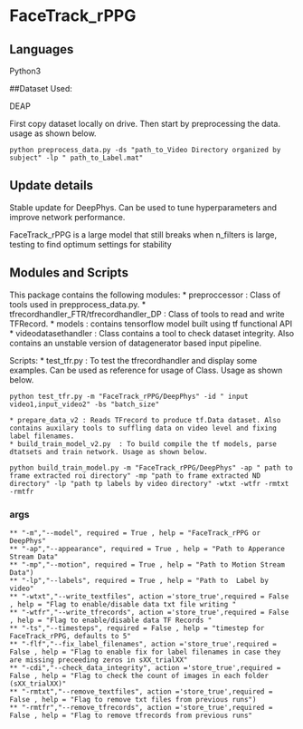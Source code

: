 # FaceTrack_rPPG

## Languages

Python3

##Dataset Used: 

DEAP 

First copy dataset locally on drive. Then start by preprocessing the data. usage as shown below.

```shell
python preprocess_data.py -ds "path_to_Video Directory organized by subject" -lp " path_to_Label.mat"

```
## Update details

Stable update for DeepPhys. Can be used to tune hyperparameters and improve network performance.

FaceTrack_rPPG is a large model that still breaks when n_filters is large, testing to find optimum settings for stability

## Modules and Scripts

This package contains the following modules:
	* preproccessor : Class of tools used in prepprocess_data.py.
	* tfrecordhandler_FTR/tfrecordhandler_DP : Class of tools to read and write TFRecord.
	* models : contains tensorflow model built using tf functional API
	* videodatasethandler : Class contains a tool to check dataset integrity. Also contains an unstable version of datagenerator based input pipeline.

Scripts:
	* test_tfr.py : To test the tfrecordhandler and display some examples. Can be used as reference for usage of  Class. Usage as shown below.


```shell
python test_tfr.py -m "FaceTrack_rPPG/DeepPhys" -id " input video1,input_video2" -bs "batch_size"

```

	* prepare_data_v2 : Reads TFrecord to produce tf.Data dataset. Also contains auxilary tools to suffling data on video level and fixing label filenames.
	* build_train_model_v2.py  : To build compile the tf models, parse dtatsets and train network. Usage as shown below.

```shell
python build_train_model.py -m "FaceTrack_rPPG/DeepPhys" -ap " path to frame extracted roi directory" -mp "path to frame extracted ND directory" -lp "path tp labels by video directory" -wtxt -wtfr -rmtxt -rmtfr

```
### args
	** "-m","--model", required = True , help = "FaceTrack_rPPG or DeepPhys"
    ** "-ap","--appearance", required = True , help = "Path to Apperance Stream Data"
    ** "-mp","--motion", required = True , help = "Path to Motion Stream Data")
    ** "-lp","--labels", required = True , help = "Path to  Label by video"
    ** "-wtxt","--write_textfiles", action ='store_true',required = False , help = "Flag to enable/disable data txt file writing "
    ** "-wtfr","--write_tfrecords", action ='store_true',required = False , help = "Flag to enable/disable data TF Records "
    ** "-ts","--timesteps", required = False , help = "timestep for FaceTrack_rPPG, defaults to 5"
    ** "-flf","--fix_label_filenames", action ='store_true',required = False , help = "Flag to enable fix for label filenames in case they are missing preceeding zeros in sXX_trialXX"
    ** "-cdi","--check_data_integrity", action ='store_true',required = False , help = "Flag to check the count of images in each folder (sXX_trialXX)"
    ** "-rmtxt","--remove_textfiles", action ='store_true',required = False , help = "Flag to remove txt files from previous runs")
    ** "-rmtfr","--remove_tfrecords", action ='store_true',required = False , help = "Flag to remove tfrecords from previous runs"


